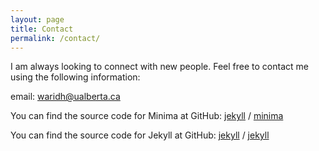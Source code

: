 ```yaml
---
layout: page
title: Contact
permalink: /contact/
---
```


I am always looking to connect with new people. Feel free to contact me using the following information:  

email: waridh@ualberta.ca


You can find the source code for Minima at GitHub:
[jekyll][jekyll-organization] /
[minima](https://github.com/jekyll/minima)

You can find the source code for Jekyll at GitHub:
[jekyll][jekyll-organization] /
[jekyll](https://github.com/jekyll/jekyll)


[jekyll-organization]: https://github.com/jekyll
